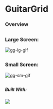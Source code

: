 # GuitarGrid
### Overview

##
### Large Screen:
![gg-lg-gif](https://github.com/JacobLars/GuitarGrid/assets/93320021/31ad69d1-7f03-46d6-8230-a36ae05b61e1)


##
### Small Screen:
![gg-sm-gif](https://github.com/JacobLars/GuitarGrid/assets/93320021/7da41fe7-5ff9-4d7f-98a2-71da7e06a272)


## 
##### Built With:
<img src="https://skillicons.dev/icons?i=java,spring,maven,html,tailwind,ts,next&perline=8" />
